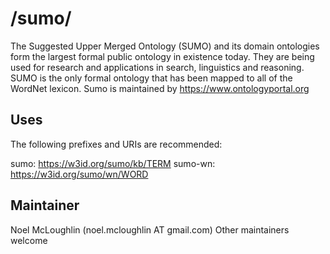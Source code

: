 # /sumo/

The Suggested Upper Merged Ontology (SUMO) and its domain ontologies form the largest formal public ontology in existence today. They are being used for research and applications in search, linguistics and reasoning. SUMO is the only formal ontology that has been mapped to all of the WordNet lexicon. Sumo is maintained by https://www.ontologyportal.org


## Uses

The following prefixes and URIs are recommended:

  sumo: https://w3id.org/sumo/kb/TERM
  sumo-wn: https://w3id.org/sumo/wn/WORD


## Maintainer

Noel McLoughlin (noel.mcloughlin AT gmail.com)
Other maintainers welcome

